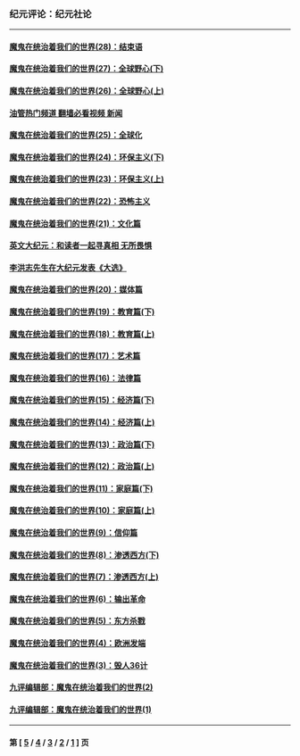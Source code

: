 ### 纪元评论：纪元社论
---
#### [魔鬼在统治着我们的世界(28)：结束语](../../pages/nsc422/n10936246.md?12130330) 
#### [魔鬼在统治着我们的世界(27)：全球野心(下)](../../pages/nsc422/n10928319.md?12130330) 
#### [魔鬼在统治着我们的世界(26)：全球野心(上)](../../pages/nsc422/n10900318.md?12130330) 
#### [油管热门频道 翻墙必看视频 新闻](ok?12130330)
#### [魔鬼在统治着我们的世界(25)：全球化](../../pages/nsc422/n10788205.md?12130330) 
#### [魔鬼在统治着我们的世界(24)：环保主义(下)](../../pages/nsc422/n10695307.md?12130330) 
#### [魔鬼在统治着我们的世界(23)：环保主义(上)](../../pages/nsc422/n10688613.md?12130330) 
#### [魔鬼在统治着我们的世界(22)：恐怖主义](../../pages/nsc422/n10614727.md?12130330) 
#### [魔鬼在统治着我们的世界(21)：文化篇](../../pages/nsc422/n10597706.md?12130330) 
#### [英文大纪元：和读者一起寻真相 无所畏惧](../../pages/nsc422/n12542027.md?12130330) 
#### [李洪志先生在大纪元发表《大选》](../../pages/nsc422/n12534746.md?12130330) 
#### [魔鬼在统治着我们的世界(20)：媒体篇](../../pages/nsc422/n10586579.md?12130330) 
#### [魔鬼在统治着我们的世界(19)：教育篇(下)](../../pages/nsc422/n10564808.md?12130330) 
#### [魔鬼在统治着我们的世界(18)：教育篇(上)](../../pages/nsc422/n10526970.md?12130330) 
#### [魔鬼在统治着我们的世界(17)：艺术篇](../../pages/nsc422/n10499093.md?12130330) 
#### [魔鬼在统治着我们的世界(16)：法律篇](../../pages/nsc422/n10485969.md?12130330) 
#### [魔鬼在统治着我们的世界(15)：经济篇(下)](../../pages/nsc422/n10469975.md?12130330) 
#### [魔鬼在统治着我们的世界(14)：经济篇(上)](../../pages/nsc422/n10457370.md?12130330) 
#### [魔鬼在统治着我们的世界(13)：政治篇(下)](../../pages/nsc422/n10448270.md?12130330) 
#### [魔鬼在统治着我们的世界(12)：政治篇(上)](../../pages/nsc422/n10444576.md?12130330) 
#### [魔鬼在统治着我们的世界(11)：家庭篇(下)](../../pages/nsc422/n10440961.md?12130330) 
#### [魔鬼在统治着我们的世界(10)：家庭篇(上)](../../pages/nsc422/n10435448.md?12130330) 
#### [魔鬼在统治着我们的世界(9)：信仰篇](../../pages/nsc422/n10432159.md?12130330) 
#### [魔鬼在统治着我们的世界(8)：渗透西方(下)](../../pages/nsc422/n10429603.md?12130330) 
#### [魔鬼在统治着我们的世界(7)：渗透西方(上)](../../pages/nsc422/n10426013.md?12130330) 
#### [魔鬼在统治着我们的世界(6)：输出革命](../../pages/nsc422/n10421536.md?12130330) 
#### [魔鬼在统治着我们的世界(5)：东方杀戮](../../pages/nsc422/n10417707.md?12130330) 
#### [魔鬼在统治着我们的世界(4)：欧洲发端](../../pages/nsc422/n10414890.md?12130330) 
#### [魔鬼在统治着我们的世界(3)：毁人36计](../../pages/nsc422/n10411583.md?12130330) 
#### [九评编辑部：魔鬼在统治着我们的世界(2)](../../pages/nsc422/n10410036.md?12130330) 
#### [九评编辑部：魔鬼在统治着我们的世界(1)](../../pages/nsc422/n10406825.md?12130330) 

---
#### 第 [ [5](./5.md?12130330) / [4](./4.md?12130330) / [3](./3.md?12130330) / [2](./2.md?12130330) / [1](./1.md?12130330) ] 页
